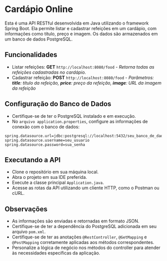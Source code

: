 # **Cardápio** Online

Esta é uma API RESTful desenvolvida em Java utilizando o framework Spring Boot. Ela permite listar e cadastrar refeições em um cardápio, com informações como título, preço e imagem. Os dados são armazenados em um banco de dados PostgreSQL.

## **Funcionalidades**

* Listar refeições: **GET** `http://localhost:8080/food` - _Retorna todas as refeições cadastradas no cardápio._
* Cadastrar refeição: **POST** `http://localhost:8080/food` - _Parâmetros:  **title**: título da refeição, **price**: preço da refeição, **image**: URL da imagem da refeição_

## **Configuração do Banco de Dados**

* Certifique-se de ter o PostgreSQL instalado e em execução.
* No `arquivo application.properties`, configure as informações de conexão com o banco de dados:
``` 
spring.datasource.url=jdbc:postgresql://localhost:5432/seu_banco_de_dados
spring.datasource.username=seu_usuario
spring.datasource.password=sua_senha
``` 

## **Executando a API**

* Clone o repositório em sua máquina local.
* Abra o projeto em sua IDE preferida.
* Execute a classe principal `Application.java`.
* Acesse as rotas da API utilizando um cliente HTTP, como o Postman ou cURL.

## **Observações**

* As informações são enviadas e retornadas em formato JSON.
* Certifique-se de ter a dependência do PostgreSQL adicionada em seu arquivo `pom.xml`.
* Certifique-se de ter as anotações `@RestController`, `@GetMapping` e `@PostMapping` corretamente aplicadas aos métodos correspondentes.
* Personalize a lógica de negócio nos métodos do controller para atender às necessidades específicas da aplicação.
